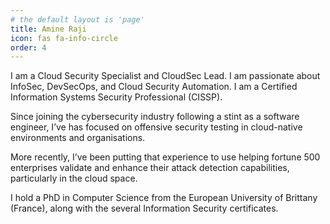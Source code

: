 ```yaml
---
# the default layout is 'page'
title: Amine Raji
icon: fas fa-info-circle
order: 4
---
```

I am a Cloud Security Specialist and CloudSec Lead. I am passionate about
InfoSec, DevSecOps, and Cloud Security Automation. I am a Certified Information
Systems Security Professional (CISSP).  

Since joining the cybersecurity industry following a stint as a software engineer, I’ve has
focused on offensive security testing in cloud-native environments and
organisations.

More recently, I’ve been putting that experience to use helping fortune 500
enterprises validate and enhance their attack detection capabilities,
particularly in the cloud space.

I hold a PhD in Computer Science from the European University of Brittany
(France), along with the several Information Security certificates.
